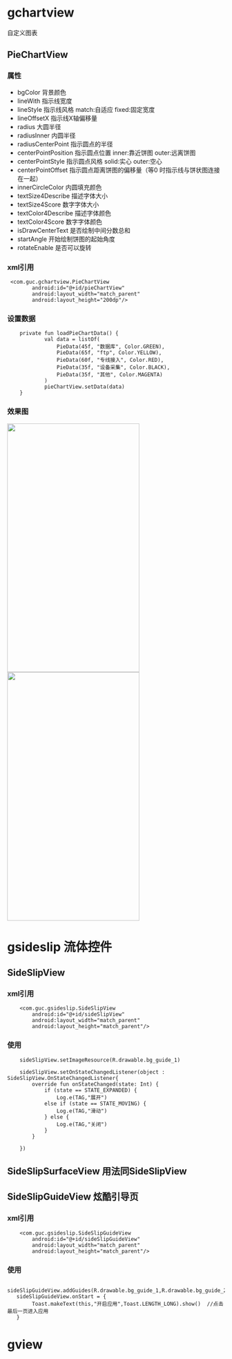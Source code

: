 # gchartview
自定义图表
## PieChartView
### 属性
* bgColor  背景颜色
* lineWith  指示线宽度
* lineStyle  指示线风格 match:自适应  fixed:固定宽度
* lineOffsetX  指示线X轴偏移量
* radius  大圆半径
* radiusInner  内圆半径
* radiusCenterPoint  指示圆点的半径
* centerPointPosition  指示圆点位置 inner:靠近饼图  outer:远离饼图
* centerPointStyle  指示圆点风格 solid:实心  outer:空心
* centerPointOffset  指示圆点距离饼图的偏移量（等0 时指示线与饼状图连接在一起）
* innerCircleColor  内圆填充颜色
* textSize4Describe  描述字体大小
* textSize4Score  数字字体大小
* textColor4Describe  描述字体颜色
* textColor4Score  数字字体颜色
* isDrawCenterText  是否绘制中间分数总和
* startAngle  开始绘制饼图的起始角度
* rotateEnable  是否可以旋转
### xml引用
```
 <com.guc.gchartview.PieChartView
        android:id="@+id/pieChartView"
        android:layout_width="match_parent"
        android:layout_height="200dp"/>
```
### 设置数据
```
    private fun loadPieChartData() {
            val data = listOf(
                PieData(45f, "数据库", Color.GREEN),
                PieData(65f, "ftp", Color.YELLOW),
                PieData(60f, "专线接入", Color.RED),
                PieData(35f, "设备采集", Color.BLACK),
                PieData(35f, "其他", Color.MAGENTA)
            )
            pieChartView.setData(data)
    }
```
### 效果图
<img src="https://github.com/icookingcode/GucChartView/blob/master/snapshoot/Screenshot_1595903809.png"  height="576" width="306"/>
<img src="https://github.com/icookingcode/GucChartView/blob/master/snapshoot/Screenshot_1596012210.png"  height="576" width="306"/>

# gsideslip 流体控件
## SideSlipView
### xml引用
```
    <com.guc.gsideslip.SideSlipView
        android:id="@+id/sideSlipView"
        android:layout_width="match_parent"
        android:layout_height="match_parent"/>
```
### 使用
```
    sideSlipView.setImageResource(R.drawable.bg_guide_1)
    
    sideSlipView.setOnStateChangedListener(object : SideSlipView.OnStateChangedListener{
        override fun onStateChanged(state: Int) {
            if (state == STATE_EXPANDED) {
                Log.e(TAG,"展开")
            else if (state == STATE_MOVING) {
                Log.e(TAG,"滑动")
            } else {
                Log.e(TAG,"关闭")
            }
        }
    
    })
```
## SideSlipSurfaceView 用法同SideSlipView
## SideSlipGuideView  炫酷引导页
### xml引用
```
    <com.guc.gsideslip.SideSlipGuideView
        android:id="@+id/sideSlipGuideView"
        android:layout_width="match_parent"
        android:layout_height="match_parent"/>
```
### 使用
```
   sideSlipGuideView.addGuides(R.drawable.bg_guide_1,R.drawable.bg_guide_2,R.drawable.bg_guide_3)
   sideSlipGuideView.onStart = {
        Toast.makeText(this,"开启应用",Toast.LENGTH_LONG).show()  //点击最后一页进入应用
   }
```

# gview
